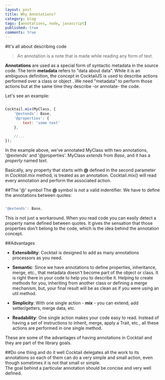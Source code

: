 ```yaml
---
layout: post
title: Why Annotations?
category: blog
tags: [annotations, node, javascript]
published: true
comments: true
---
```


#It's all about describing code

> An annotation is a note that is made while reading any form of text.

**Annotations** are used as a special form of syntactic metadata in the source code. 
The term **metadata** refers to "data about data". While it is an ambiguous definition, the concept in CocktailJS is 
used to describe actions performed over a class or object . We need "metadata" to perform those actions but at the same time they
describe -or annotate- the code. 

<!--break-->

Let's see an example:

````javascript

Cocktail.mix(MyClass, {
    '@extends': Base,
    '@properties': {
        text: 'some text'
    },

    //...
});
````

In the example above, we've annotated MyClass with two annotations, '@extends' and '@properties'. MyClass _extends_ from _Base_,
and it has a _property_ named _text_.

Basically, any property that starts with **@** defined in the second parameter in _Cocktail.mix_ method, is treated as an annotation.
Cocktail.mix() will read every annotation and perform the associated action.

##The '@' symbol
The **@** symbol is not a valid indentifier. We have to define the annotations between quotes:

````javascript

'@extends': Base,

````

This is not just a workaround. When you read code you can easily detect a property name defined between quotes. It gives 
the sensation that those properties don't belong to the code, which is the idea behind the annotation concept.

##Advantages 

- **Extensibility**: Cocktail is designed to add as many annotations processors as you need.

- **Semantic**: Since we have annotations to define properties, inheritance, merge, etc., that metadata doesn't become part of the object or class. 
It is right there in your code to help you to describe it. Helping to create methods for you, inheriting from another class or defining a merge mechanism, but,
your final result will be as clean as if you were using an util method.

- **Simplicity**: With one single action - **mix** - you can extend, add setter/getters, merge data, etc.

- **Readability**: One single action makes your code easy to read. Instead of having a set of instructions to inherit, merge, apply a Trait, etc.,
all these actions are performed in one single method.

These are some of the advantages of having annotations in Cocktail and they are part of the library goals.

##Do one thing and do it well
Cocktail delegates all the work to its annotations so each of them can do a very simple and small action, even though sometimes it is not that small or simple.  
The goal behind a particular annotation should be concise and very well defined.

